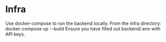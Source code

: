 # Infra

Use docker-compose to run the backend locally.
From the infra directory:
  docker-compose up --build
Ensure you have filled out backend/.env with API keys.
